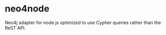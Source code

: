 neo4node
========

Neo4j adapter for node.js optimized to use Cypher queries rather than the ReST API.
